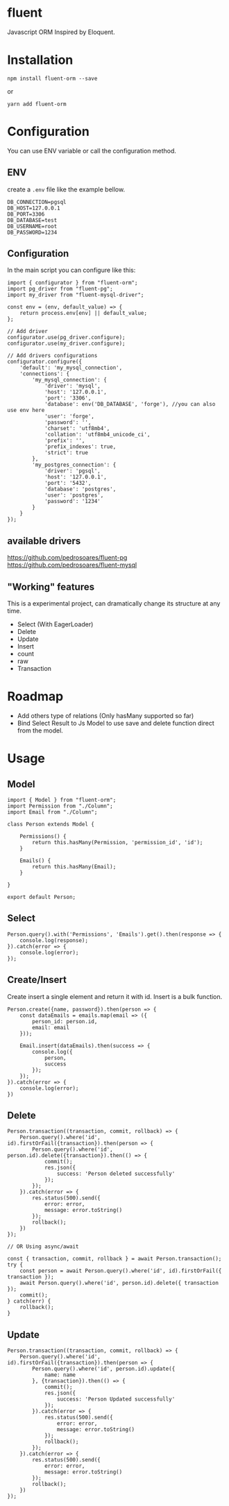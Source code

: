 # fluent
Javascript ORM Inspired by Eloquent.

# Installation

```
npm install fluent-orm --save
```

or

```
yarn add fluent-orm
```

# Configuration

You can use ENV variable or call the configuration method.

## ENV

create a `.env` file like the example bellow.
```
DB_CONNECTION=pgsql
DB_HOST=127.0.0.1
DB_PORT=3306
DB_DATABASE=test
DB_USERNAME=root
DB_PASSWORD=1234
```

## Configuration

In the main script you can configure like this:
```
import { configurator } from "fluent-orm";
import pg_driver from "fluent-pg";
import my_driver from "fluent-mysql-driver";

const env = (env, default_value) => {
    return process.env[env] || default_value;
};

// Add driver
configurator.use(pg_driver.configure);
configurator.use(my_driver.configure);

// Add drivers configurations
configurator.configure({
    'default': 'my_mysql_connection',
    'connections': {
        'my_mysql_connection': {
            'driver': 'mysql',
            'host': '127.0.0.1',
            'port': '3306',
            'database': env('DB_DATABASE', 'forge'), //you can also use env here
            'user': 'forge',
            'password': '',
            'charset': 'utf8mb4',
            'collation': 'utf8mb4_unicode_ci',
            'prefix': '',
            'prefix_indexes': true,
            'strict': true
        },
        'my_postgres_connection': {
            'driver': 'pgsql',
            'host': '127.0.0.1',
            'port': '5432',
            'database': 'postgres',
            'user': 'postgres',
            'password': '1234'
        }
    }
});
```

## available drivers

https://github.com/pedrosoares/fluent-pg
https://github.com/pedrosoares/fluent-mysql

## "Working" features
This is a experimental project, can dramatically change its structure at any time.

- Select (With EagerLoader)
- Delete
- Update
- Insert
- count
- raw
- Transaction 

# Roadmap

- Add others type of relations (Only hasMany supported so far)
- Bind Select Result to Js Model to use save and delete function direct from the model.

# Usage

## Model

```
import { Model } from "fluent-orm";
import Permission from "./Column";
import Email from "./Column";

class Person extends Model {

    Permissions() {
        return this.hasMany(Permission, 'permission_id', 'id');
    }

    Emails() {
        return this.hasMany(Email);
    }

}

export default Person;
```

## Select

```
Person.query().with('Permissions', 'Emails').get().then(response => {
    console.log(response);
}).catch(error => {
    console.log(error);
});
```

## Create/Insert

Create insert a single element and return it with id. Insert is a bulk function.

```
Person.create({name, password}).then(person => {
    const dataEmails = emails.map(email => ({
        person_id: person.id,
        email: email
    }));

    Email.insert(dataEmails).then(success => {
        console.log({
            person,
            success
        });
    });
}).catch(error => {
    console.log(error);
})
```

## Delete
```
Person.transaction((transaction, commit, rollback) => {
    Person.query().where('id', id).firstOrFail({transaction}).then(person => {
        Person.query().where('id', person.id).delete({transaction}).then(() => {
            commit();
            res.json({
                success: 'Person deleted successfully'
            });
        });
    }).catch(error => {
        res.status(500).send({
            error: error,
            message: error.toString()
        });
        rollback();
    })
});

// OR Using async/await

const { transaction, commit, rollback } = await Person.transaction();
try {
    const person = await Person.query().where('id', id).firstOrFail({ transaction });
    await Person.query().where('id', person.id).delete({ transaction });
    commit();
} catch(err) {
    rollback();
}
```

## Update
```
Person.transaction((transaction, commit, rollback) => {
    Person.query().where('id', id).firstOrFail({transaction}).then(person => {
        Person.query().where('id', person.id).update({
            name: name
        }, {transaction}).then(() => {
            commit();
            res.json({
                success: 'Person Updated successfully'
            });
        }).catch(error => {
            res.status(500).send({
                error: error,
                message: error.toString()
            });
            rollback();
        });
    }).catch(error => {
        res.status(500).send({
            error: error,
            message: error.toString()
        });
        rollback();
    })
});
```
